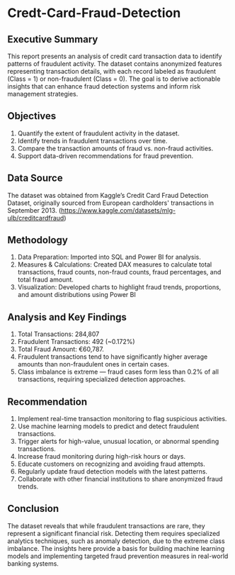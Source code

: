 # **Credt-Card-Fraud-Detection**
## **Executive Summary**
This report presents an analysis of credit card transaction data to identify patterns of fraudulent activity. The dataset contains anonymized features representing transaction details, with each record labeled as fraudulent (Class = 1) or non-fraudulent (Class = 0). The goal is to derive actionable insights that can enhance fraud detection systems and inform risk management strategies.
## **Objectives**
1.	Quantify the extent of fraudulent activity in the dataset.
2.	Identify trends in fraudulent transactions over time.
3.	Compare the transaction amounts of fraud vs. non-fraud activities.
4.	Support data-driven recommendations for fraud prevention.
## **Data Source**
The dataset was obtained from Kaggle’s Credit Card Fraud Detection Dataset, originally sourced from European cardholders' transactions in September 2013. (https://www.kaggle.com/datasets/mlg-ulb/creditcardfraud)
## **Methodology**
1.	Data Preparation: Imported into SQL and Power BI for analysis.
2. Measures & Calculations: Created DAX measures to calculate total transactions, fraud counts, non-fraud counts, fraud percentages, and total fraud amount.
3.	Visualization: Developed charts to highlight fraud trends, proportions, and amount distributions using Power BI
## **Analysis and Key Findings**
1.	Total Transactions: 284,807
2.	Fraudulent Transactions: 492 (~0.172%)
3.	Total Fraud Amount: €60,787.
4.	Fraudulent transactions tend to have significantly higher average amounts than non-fraudulent ones in certain cases.
5.	Class imbalance is extreme — fraud cases form less than 0.2% of all transactions, requiring specialized detection approaches.
## **Recommendation**
1.  Implement real-time transaction monitoring to flag suspicious activities.
2.  Use machine learning models to predict and detect fraudulent transactions.
3.  Trigger alerts for high-value, unusual location, or abnormal spending transactions.
4.  Increase fraud monitoring during high-risk hours or days.
5.  Educate customers on recognizing and avoiding fraud attempts.
6.  Regularly update fraud detection models with the latest patterns.
7.  Collaborate with other financial institutions to share anonymized fraud trends.
## **Conclusion**
The dataset reveals that while fraudulent transactions are rare, they represent a significant financial risk. Detecting them requires specialized analytics techniques, such as anomaly detection, due to the extreme class imbalance. The insights here provide a basis for building machine learning models and implementing targeted fraud prevention measures in real-world banking systems.
